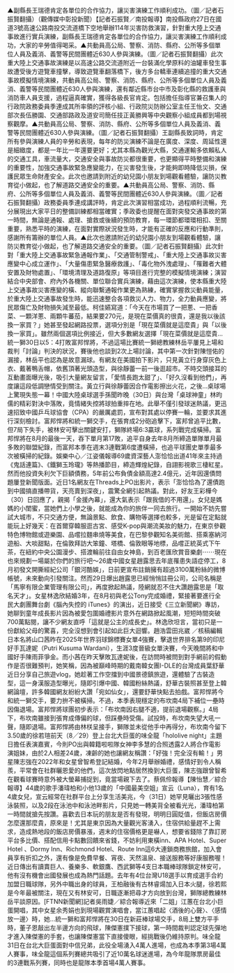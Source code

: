 ▲副縣長王瑞德肯定各單位的合作協力，讓災害演練工作順利成功。（圖／記者石振賢翻攝）（觀傳媒中彰投新聞）【記者石振賢／南投報導】南投縣政府27日在國道3號高速公路南投交流道橋下空地舉辦114年災害防救演習，針對重大陸上交通事故進行實兵演練，副縣長王瑞德肯定各單位的合作協力，讓災害演練工作順利成功，大家的辛勞值得喝采。▲共動員高公局、警察、消防、縣府、公所等多個單位人員及義消、義警等民間團體近630人參與演練。（圖／記者石振賢翻攝）此次重大陸上交通事故演練是以高速公路交流道附近一台裝滿化學原料的油罐車發生事故遭受後方遊覽車撞擊，導致遊覽車翻落橋下，後方多台轎車連續追撞的重大交通事故模擬情境演練，共動員高公局、警察、消防、縣府、公所等多個單位人員及義消、義警等民間團體近630人參與演練，還有鄰近縣市台中市及彰化縣的救護車與消防車人員支援，過程逼真確實，獲得各級長官肯定。包括擔任指導官兼召集人的行政院政務委員季連成其所率領的評核小組、行政院災防辦公室主任王怡文、交通部次長伍勝園、交通部路政及道安司簡任技正黃勝興等中央觀察小組成員都到場視察觀摩。▲共動員高公局、警察、消防、縣府、公所等多個單位人員及義消、義警等民間團體近630人參與演練。（圖／記者石振賢翻攝）王副縣長致詞時，肯定所有參與演練人員的辛勞和表現，每年的防災演練不論是在廣度、深度、周延性還是細緻度，都是一年比一年還要更好；尤其本縣為觀光大縣，交通運輸多依賴私人的交通工具，車流量大，交通安全與事故防災都很重要，也更顯得平時整備和演練的重要性，加強交通事故緊急應變能力，在災害發生後，才能夠即時降低災損，保護民眾生命財產安全。此次也邀請到附近的幼兒園小朋友到場觀看體驗，讓防災教育從小做起，也了解道路交通安全的重要。▲共動員高公局、警察、消防、縣府、公所等多個單位人員及義消、義警等民間團體近630人參與演練。（圖／記者石振賢翻攝）政務委員季連成講評時，肯定此次演習相當成功，過程順利流暢，充分展現出大家平日的整備訓練都相當確實；季政委也提醒在面對突發交通事故的第一時間，無論是通報、處理、搶救或後續的預防教育，每一環節都環環相扣、至關重要，熟悉平時的演練，在面對實際狀況發生時，才能有正確的反應和行動準則，感謝所有籌辦的單位人員。▲此次也邀請附近的幼兒園小朋友到場觀看體驗，讓防災教育從小做起，也了解道路交通安全的重要。（圖／記者石振賢翻攝）此次針對「重大陸上交通事故緊急通報作業」、「交通管制警戒」、「重大陸上交通事故災害應變中心成立運作」、「大量傷患緊急醫療救護」、「毒化物外洩處理」、「罹難者大體安置及財物處置」、「環境清理及道路復原」等項目進行完整的模擬情境演練；演習結合中央部會、府內外各機關、單位聯合實兵演練，藉由這次演練，使本縣重大陸上交通事故災害應變的橫、縱向聯繫通報作業更為熟練，確實掌握救災動員能量，於重大陸上交通事故發生時，能迅速整合各項救災人力、物力，全力動員應變，將民眾傷亡及財物損失減至最低。柯佳嬿寫道：「今天在市場買了一把蔥、一把香菜、一顆洋蔥、兩顆牛蕃茄，結果要270元，是現在菜價真的很貴，還是我以後該換一家買？」她甚至發起網路投票，選項分別是「現在菜價就是這麼貴」與「以後換一家買」。雖然兩個選項比例接近，但大多數網友選擇「現在菜價就是這麼貴...統一獅30日以5：4打敗富邦悍將，不過這場比賽統一獅總教練林岳平屢見上場和裁判「討論」判決的狀況，賽後他也談到2次上場討論，其中第一次針對陳愷佑的漏接，林岳平也認為是故意漏球。有網友在美國拍下影片，只見黃立行身穿灰色上衣、戴著鴨舌帽，依舊頂著光頭造型，與徐靜蕾一前一後逛超市。不時交頭接耳的互動畫面曝光後，吸引大量網友留言，「愛情長跑太甜了」、「好久沒看到他們」，再度讓這段低調戀情受到關注。黃立行與徐靜蕾因合作電影擦出火花，之後...桌球場上驚現失態一幕！中國大陸桌球選手孫聞昨晚（30日）與台灣「桌球神童」林昀儒的精彩對決中落敗，竟情緒失控將球拍重摔在地。此舉不僅引發球迷熱議，更迅速招致中國乒乓球協會（CPA）的嚴厲處罰，宣布對其處以停賽一輪，並要求其進行深刻檢討。富邦悍將和統一獅交手，在張育成2分砲追擊下，富邦曾追平比數，但7局下失手，被林安可擊出關鍵安打，獅隊終場6:3贏球，系列戰完成橫掃。富邦悍將在8月的最後一天，吞下單月第17敗，追平自身去年8月所締造單隊單月最多敗的聯盟紀錄，而富邦本季在週末3連戰第6度遭橫掃，也追平球團史單季最多次被橫掃的紀錄。娛樂中心／江姿儀報導69歲資深藝人澎恰恰出道41年來主持過《鬼話連篇》、《鐵獅玉玲瓏》等熱播節目，締造輝煌紀錄，自詡影視歌三棲紅星。然而他投資失利欠下巨額債務，5年前公布負債金額高達2.4億元，近年因還債問題屢登新聞版面。近日1名網友在Threads上PO出影片，表示「澎恰恰為了還債跑到中國搞直播帶貨，天亮賣到深夜」，震驚全網引起熱議。對此，好友王彩樺今（30）日回應了，親揭「金援內幕」，還大氣表示「跟我借的不用還」。女兒是媽媽的小閨蜜，當她們上小學之後，就能成為你的旅伴一同去旅行。一開始不妨先嘗試大城市，不只交通方便，無論景點、飲食、購物等選擇也較多，光是留在定點就能玩上好幾天：在首爾穿韓服逛古宮、感受K-pop與潮流美妝的魅力，在東京參觀特色博物館或遊樂園、品嚐拉麵串燒等美食，在巴黎參觀知名美術館、搭乘塞納河遊船、大啖甜點，在倫敦拜訪大笨鐘、塔橋、倫敦眼等地標，品嚐正統英式下午茶，在紐約中央公園漫步、搭渡輪前往自由女神島，到百老匯欣賞音樂劇⋯⋯現在也來規劃一場屬於你們的旅行吧～26歲中國女星趙露思去年底罹患失語症停工，8月初發文開撕經紀公司「銀河酷娛」，日前更宣布註銷擁有超過3100萬粉絲的微博帳號，未來動向引發關注。然而29日爆出趙露思已經悄悄註冊公司，公司名稱是「馬寧有限企業管理有限公司」，再度掀起熱議，陸網就忍不住大讚趙露思是「取名天才」。女星林逸欣結婚3年，在8月初與老公Tony完成婚禮，緊接著要進行全民大劇團舞台劇《腦內失控的 iTunes》的演出，近日接受《三立新聞網》專訪，她聊到童年成長影片因為被愛包圍婚禮影片意外在網路掀起風潮，短短時間突破700萬點閱，讓不少網友直呼「這就是公主的成長史」。林逸欣坦言，當初只是一份獻給父母的驚喜，完全沒想到會引起如此巨大迴響。趙浩雲田兆崴 ／核稿編輯日本名將山口茜昨在2025年世界羽球錦標賽女單4強賽，擊退世界排名第9的印尼好手瓦達妮（Putri Kusuma Wardani），生涯3度晉級女單決賽，今天晚間將和中國好手陳雨菲爭金。而小茜在昨天擊敗瓦達妮後，在訪問時被問到對手網前的假動作是否很難預判，她笑稱，因為被巔峰時期的戴南韓女團I-DLE的台灣成員葉舒華近日分享自己旅遊vlog，她趁著工作空擋到中國景德鎮旅遊，還體驗了古裝造型，這一身漢服造型曝光，隨即引爆中國、韓國粉絲熱議，舒華古裝照甚至登上韓網論壇，許多韓國網友紛紛大讚「宛如仙女」，還要舒華快點去拍戲。富邦悍將今和統一獅交手，要力拚不被橫掃。不過，本季表現穩定的布坎南4局下補位一壘時因傷退場。富邦悍將球團初步表示：「布坎南因右腿不適，提前退場觀察。」4局下，布坎南雖接到張育成傳偏的球，但踩壘時受傷。試投時，布坎南失望大吼一聲，隨即退場。富邦悍將由林栚呈接手，獅隊並未從他手中再得分，布坎南今留下3.50歲的徐若瑄前天（8╱29）登上台北大巨蛋的味全龍「hololive night」主題日擔任表演嘉賓，今則PO出與韓籍啦啦隊女神李多慧的合照透露2人將合作電影演姐妹，由於2人相差24歲，凍齡的她也讓網友稱讚：「好強！完全沒有輸！」男星陳志強在2022年和女星曾智希登記結婚，今年2月舉辦婚禮，感情好到令人稱羨，平常會在社群曬恩愛的他們，這次放閃地點居然換到大巨蛋，陳志強跟曾智希在觀看球賽時意外被大螢幕捕捉到，竟當場親下去了。蔡佩伶報導【陳怡慧／綜合報導】44歲的歌手潘瑋柏和小他13歲的「中國最美空姐」宣云（Luna），育有1名4歲女兒，宣云經常在社群平台上分享生活美兆，今（31日）她罕見曬出3張性感泳裝照，以及2段在泳池中和泳池畔影片，只見她一轉美背全被看光光，潘瑋柏第一時間就搶先按讚。喜歡去日本玩的朋友是否有發現，明明日圓貶值，但飯店房價怎麼還那麼貴，原來是！尤其是東京因為大量觀光客湧入，住宿供給量趕不上需求，造成熱地段的飯店房價暴漲，週末的住宿價格更是嚇人，想要省錢除了靠訂房平台多比價、搭配信用卡點數回饋來省錢，不妨利用東橫inn、APA Hotel、Super Hotel 、Dormy Inn、Richmond Hotel、Route Inn這6大連鎖商務旅館，加入會員享有折扣之外，還有像是免費早餐、宵夜、天然溫泉、接送服務等好康服務喔！近日傳出有讀賣巨人、養樂多、軟銀鷹、西武獅等4支日本職棒球隊鎖定林安可，他有沒有機會出國發展也成為熱門話題。去年有4位台灣U18選手以育成選手合約加盟日職球隊，另外中職出身的球員，王柏融後有古林睿煬加入日本火腿，徐若熙是今年最被關注，現在又有林安可，日職逐漸把尋才方向放到台灣，獅隊總教練林岳平談原因。[FTNN新聞網]記者吳雨婕／綜合報導近來「二姐」江蕙在台北小巨蛋開唱，其中女星余秀娟也到現場觀賞演唱會，當江蕙唱起〈酒後的心聲〉、〈感情放一邊〉時，她...統一獅和富邦悍將在30日在新莊棒球場交手，8局上雙方平手時，董子恩敲出左半邊方向的飛球，陳傑憲撲下接球，第一時間裁判認定球先彈地才進入陳傑憲的手套，也讓陳傑憲當下直接傻眼，經挑戰後仍維持原判。味全龍31日在台北大巨蛋面對中信兄弟，此役全場湧入4萬人進場，也成為本季第3場4萬人賽事，味全龍這個系列賽總共吸引了近10萬名球迷進場，為今年龍隊票房最佳的3連戰系列賽，同時也是龍隊本季首場4萬人賽事。
